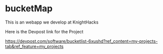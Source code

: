 # bucketMap

This is an webapp we develop at KnightHacks

Here is the Devpost link for the Project

https://devpost.com/software/bucketlist-6xushd?ref_content=my-projects-tab&ref_feature=my_projects
